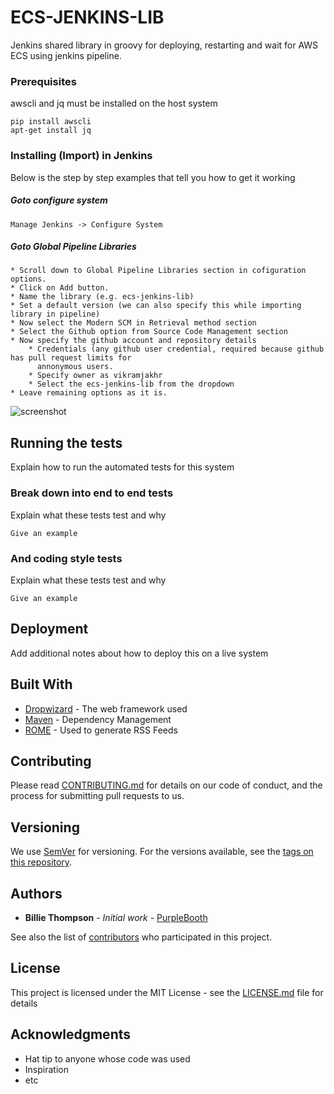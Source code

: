 # ECS-JENKINS-LIB

Jenkins shared library in groovy for deploying, restarting and wait for AWS ECS using jenkins pipeline. 


### Prerequisites

awscli and jq must be installed on the host system

```
pip install awscli
apt-get install jq
```

### Installing (Import) in Jenkins

Below is the step by step examples that tell you how to get it working

##### Goto configure system 

```
Manage Jenkins -> Configure System
```

##### Goto Global Pipeline Libraries 

```
* Scroll down to Global Pipeline Libraries section in cofiguration options.
* Click on Add button.
* Name the library (e.g. ecs-jenkins-lib)
* Set a default version (we can also specify this while importing library in pipeline)
* Now select the Modern SCM in Retrieval method section
* Select the Github option from Source Code Management section
* Now specify the github account and repository details
    * Credentials (any github user credential, required because github has pull request limits for
      annonymous users.
    * Specify owner as vikramjakhr  
    * Select the ecs-jenkins-lib from the dropdown
* Leave remaining options as it is.
```

![screenshot](https://raw.githubusercontent.com/vikramjakhr/ecs-jenkins-lib/master/jenkins-config.png)

## Running the tests

Explain how to run the automated tests for this system

### Break down into end to end tests

Explain what these tests test and why

```
Give an example
```

### And coding style tests

Explain what these tests test and why

```
Give an example
```

## Deployment

Add additional notes about how to deploy this on a live system

## Built With

* [Dropwizard](http://www.dropwizard.io/1.0.2/docs/) - The web framework used
* [Maven](https://maven.apache.org/) - Dependency Management
* [ROME](https://rometools.github.io/rome/) - Used to generate RSS Feeds

## Contributing

Please read [CONTRIBUTING.md](https://gist.github.com/PurpleBooth/b24679402957c63ec426) for details on our code of conduct, and the process for submitting pull requests to us.

## Versioning

We use [SemVer](http://semver.org/) for versioning. For the versions available, see the [tags on this repository](https://github.com/your/project/tags). 

## Authors

* **Billie Thompson** - *Initial work* - [PurpleBooth](https://github.com/PurpleBooth)

See also the list of [contributors](https://github.com/your/project/contributors) who participated in this project.

## License

This project is licensed under the MIT License - see the [LICENSE.md](LICENSE.md) file for details

## Acknowledgments

* Hat tip to anyone whose code was used
* Inspiration
* etc
